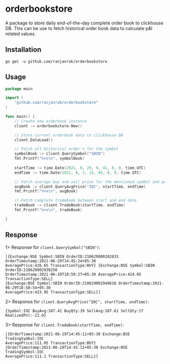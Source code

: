 # orderbookstore
A package to store daily end-of-the-day complete order book to clickhouse DB. This can be use to fetch historical order book data to calculate p&l related values.

## Installation
```
go get -u github.com/ranjanrak/orderbookstore
```

## Usage
```go
package main

import (
    "github.com/ranjanrak/orderbookstore"
)

func main() {
    // Create new orderbook instance
    client := orderbookstore.New()

    // Store current orderbook data to clickhouse DB
    client.DataLoad()

    // Fetch all historical order's for the symbol
    symbolBook := client.QuerySymbol("SBIN")
    fmt.Printf("%+v\n", symbolBook)
    
    startTime := time.Date(2021, 6, 29, 9, 41, 0, 0, time.UTC)
    endTime := time.Date(2021, 8, 3, 15, 05, 0, 0, time.UTC)

    // Fetch average buy and sell price for the mentioned symbol and period
    avgBook := client.QueryAvgPrice("IOC", startTime, endTime)
    fmt.Printf("%+v\n", avgBook)

    // Fetch complete tradebook between start and end date
    tradeBook := client.TradeBook(startTime, endTime)
    fmt.Printf("%+v\n", tradeBook)

}
```

## Response
1> Response for `client.QuerySymbol("SBIN")`:
```
[{Exchange:NSE Symbol:SBIN OrderID:210629000202833 OrderTimestamp:2021-06-29T14:45:24+05:30 
AveragePrice:426.65 TransactionType:BUY} {Exchange:NSE Symbol:SBIN OrderID:210629002938256 
OrderTimestamp:2021-06-29T18:50:27+05:30 AveragePrice:424.05 TransactionType:SELL} 
{Exchange:BSE Symbol:SBIN OrderID:210629002940618 OrderTimestamp:2021-06-29T18:50:54+05:30 
AveragePrice:423.95 TransactionType:SELL}]
```
2> Response for `client.QueryAvgPrice("IOC", startTime, endTime)`:
```
{Symbol:IOC BuyAvg:107.41 BuyQty:39 SellAvg:107.61 SellQty:17 RealizedPnl:-22.9}
```

3> Response for `client.TradeBook(startTime, endTime)`:

```
[{OrderTimestamp:2021-06-29T14:45:11+05:30 Exchange:BSE TradingSymbol:IOC 
AveragePrice:111.05 TransactionType:BUY} 
{OrderTimestamp:2021-06-29T14:45:11+05:30 Exchange:NSE TradingSymbol:IOC 
AveragePrice:111.1 TransactionType:SELL}]
```